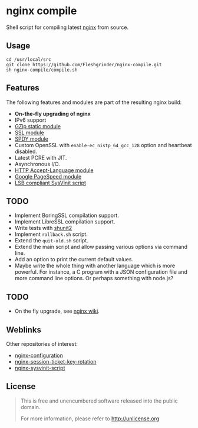 # nginx compile
Shell script for compiling latest [nginx](http://nginx.org) from source.

## Usage
```
cd /usr/local/src
git clone https://github.com/Fleshgrinder/nginx-compile.git
sh nginx-compile/compile.sh
```

## Features
The following features and modules are part of the resulting nginx build:

- **On-the-fly upgrading of nginx**
- IPv6 support
- [GZip static module](http://nginx.org/en/docs/http/ngx_http_gzip_static_module.html)
- [SSL module](http://nginx.org/en/docs/http/ngx_http_ssl_module.html)
- [SPDY module](http://nginx.org/en/docs/http/ngx_http_spdy_module.html)
- Custom OpenSSL with `enable-ec_nistp_64_gcc_128` option and heartbeat disabled.
- Latest PCRE with JIT.
- Asynchronous I/O.
- [HTTP Accept-Language module](https://github.com/Fleshgrinder/nginx_accept_language_module)
- [Google PageSpeed module](https://github.com/pagespeed/ngx_pagespeed)
- [LSB compliant SysVinit script](https://github.com/Fleshgrinder/nginx-sysvinit-script)

## TODO
- Implement BoringSSL compilation support.
- Implement LibreSSL compilation support.
- Write tests with [shunit2](https://code.google.com/p/shunit2/)
- Implement `rollback.sh` script.
- Extend the `quit-old.sh` script.
- Extend the main script and allow passing various options via command line.
- Add an option to print the current default values.
- Maybe write the whole thing with another language which is more powerful. For
  instance, a C program with a JSON configuration file and more command line
  options. Or perhaps something with node.js?

## TODO

* On the fly upgrade, see [nginx wiki](http://wiki.nginx.org/NginxCommandLine#Stopping_or_Restarting_Nginx).

## Weblinks
Other repositories of interest:

- [nginx-configuration](https://github.com/Fleshgrinder/nginx-configuration)
- [nginx-session-ticket-key-rotation](https://github.com/Fleshgrinder/nginx-session-ticket-key-rotation)
- [nginx-sysvinit-script](https://github.com/Fleshgrinder/nginx-sysvinit-script)

## License
> This is free and unencumbered software released into the public domain.
>
> For more information, please refer to <http://unlicense.org>
